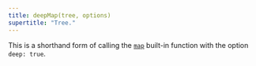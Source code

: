 ```yaml
---
title: deepMap(tree, options)
supertitle: "Tree."
---
```


This is a shorthand form of calling the [`map`](map.html) built-in function with the option `deep: true`.

